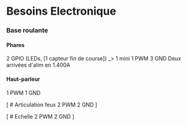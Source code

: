 # Besoins Electronique


### Base roulante

#### Phares
2 GPIO (LEDs, [1 capteur fin de course]) _> 1 mini
1 PWM
3 GND
Deux arrivées d'alim en 1.400A

#### Haut-parleur
1 PWM
1 GND

[
    # Articulation feux
    2 PWM
    2 GND
]

[
    # Echelle
    2 PWM
    2 GND
]
